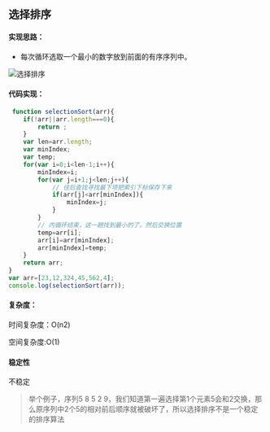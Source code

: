 ## 选择排序


#### 实现思路：

- 每次循环选取一个最小的数字放到前面的有序序列中。

![选择排序](http://www.conardli.top/docs/%E9%80%89%E6%8B%A9%E6%8E%92%E5%BA%8F.gif)

#### 代码实现：

```js
 function selectionSort(arr){
	if(!arr||arr.length===0){
		return ;
	}
	var len=arr.length;
	var minIndex;
	var temp;
	for(var i=0;i<len-1;i++){
		minIndex=i;
		for(var j=i+1;j<len;j++){
			// 往后查找寻找最下项把索引下标保存下来
			if(arr[j]<arr[minIndex]){
				minIndex=j;
			}
		}
		// 内循环结束，这一趟找到最小的了，然后交换位置
		temp=arr[i];
		arr[i]=arr[minIndex];
		arr[minIndex]=temp;
	}
	return arr;
}
var arr=[23,12,324,45,562,4];
console.log(selectionSort(arr));

```


#### 复杂度：

时间复杂度：O(n2)

空间复杂度:O(1)

#### 稳定性

不稳定

> 举个例子，序列5 8 5 2 9，我们知道第一遍选择第1个元素5会和2交换，那么原序列中2个5的相对前后顺序就被破坏了，所以选择排序不是一个稳定的排序算法
